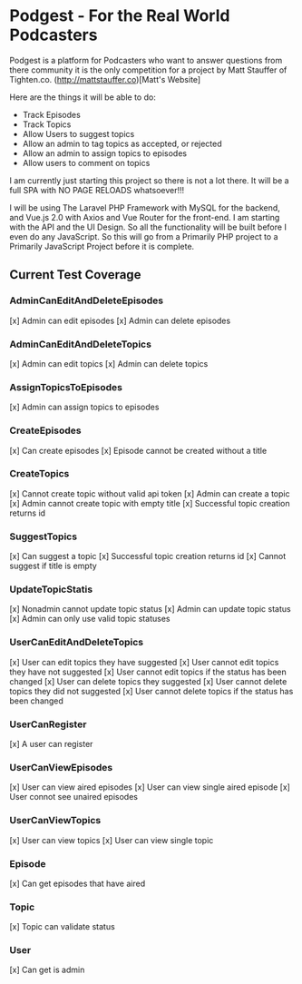 # Podgest - For the Real World Podcasters

Podgest is a platform for Podcasters who want to answer questions from there community it is the only competition for a project by Matt Stauffer of Tighten.co. (http://mattstauffer.co)[Matt's Website]

Here are the things it will be able to do:
- Track Episodes
- Track Topics
- Allow Users to suggest topics
- Allow an admin to tag topics as accepted, or rejected
- Allow an admin to assign topics to episodes
- Allow users to comment on topics

I am currently just starting this project so there is not a lot there.
It will be a full SPA with NO PAGE RELOADS whatsoever!!!

I will be using The Laravel PHP Framework with MySQL for the backend, and Vue.js 2.0 with Axios and Vue Router for the front-end.
I am starting with the API and the UI Design. So all the functionality will be built before I even do any JavaScript.
So this will go from a Primarily PHP project to a Primarily JavaScript Project before it is complete.


## Current Test Coverage

### AdminCanEditAndDeleteEpisodes
[x] Admin can edit episodes
[x] Admin can delete episodes

### AdminCanEditAndDeleteTopics
[x] Admin can edit topics
[x] Admin can delete topics

### AssignTopicsToEpisodes
[x] Admin can assign topics to episodes

### CreateEpisodes
[x] Can create episodes
[x] Episode cannot be created without a title

### CreateTopics
[x] Cannot create topic without valid api token
[x] Admin can create a topic
[x] Admin cannot create topic with empty title
[x] Successful topic creation returns id

### SuggestTopics
[x] Can suggest a topic
[x] Successful topic creation returns id
[x] Cannot suggest if title is empty

### UpdateTopicStatis
[x] Nonadmin cannot update topic status
[x] Admin can update topic status
[x] Admin can only use valid topic statuses

### UserCanEditAndDeleteTopics
[x] User can edit topics they have suggested
[x] User cannot edit topics they have not suggested
[x] User cannot edit topics if the status has been changed
[x] User can delete topics they suggested
[x] User cannot delete topics they did not suggested
[x] User cannot delete topics if the status has been changed

### UserCanRegister
[x] A user can register

### UserCanViewEpisodes
[x] User can view aired episodes
[x] User can view single aired episode
[x] User connot see unaired episodes

### UserCanViewTopics
[x] User can view topics
[x] User can view single topic

### Episode
[x] Can get episodes that have aired

### Topic
[x] Topic can validate status

### User
[x] Can get is admin
